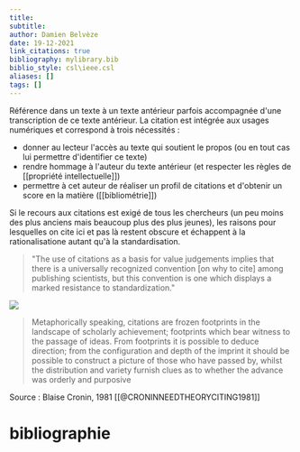 ```yaml
---
title: 
subtitle:
author: Damien Belvèze
date: 19-12-2021
link_citations: true
bibliography: mylibrary.bib
biblio_style: csl\ieee.csl
aliases: []
tags: []
---
```


Référence dans un texte à un texte antérieur parfois accompagnée d'une transcription de ce texte antérieur. 
La citation est intégrée aux usages numériques et correspond à trois nécessités : 
- donner au lecteur l'accès au texte qui soutient le propos (ou en tout cas lui permettre d'identifier ce texte)
- rendre hommage à l'auteur du texte antérieur (et respecter les règles de [[propriété intellectuelle]])
- permettre à cet auteur de réaliser un profil de citations et d'obtenir un score en la matière ([[bibliométrie]])

Si le recours aux citations est exigé de tous les chercheurs (un peu moins des plus anciens mais beaucoup plus des plus jeunes), les raisons pour lesquelles on cite ici et pas là restent obscure et échappent à la rationalisatione autant qu'à la standardisation. 

>"The use of citations as a basis for value judgements implies that there is a universally recognized convention [on why to cite] among publishing scientists, but this convention is one which displays a marked resistance to standardization." 



![](citation.jpg)

>Metaphorically speaking, citations are frozen footprints in the landscape of scholarly achievement; footprints which bear witness to the passage of ideas. From footprints it is possible to deduce direction; from the configuration and depth of the imprint it should be possible to construct a picture of those who have passed by, whilst the distribution and variety furnish clues as to whether the advance was orderly and purposive

Source : Blaise Cronin, 1981  [[@CRONINNEEDTHEORYCITING1981]]





# bibliographie

